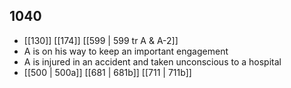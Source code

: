 ## 1040
- [[130]] [[174]] [[599 | 599 tr A &amp; A-2]] 
- A is on his way to keep an important engagement
- A is injured in an accident and taken unconscious to a hospital
- [[500 | 500a]] [[681 | 681b]] [[711 | 711b]] 

